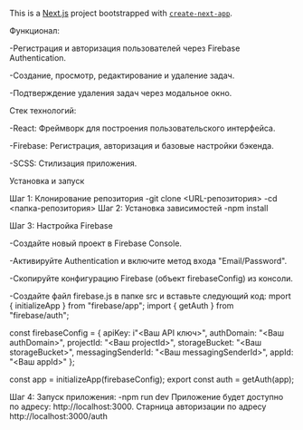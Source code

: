 This is a [Next.js](https://nextjs.org) project bootstrapped with [`create-next-app`](https://github.com/vercel/next.js/tree/canary/packages/create-next-app).

Функционал:

-Регистрация и авторизация пользователей через Firebase Authentication.

-Создание, просмотр, редактирование и удаление задач.

-Подтверждение удаления задач через модальное окно.

Стек технологий:

-React: Фреймворк для построения пользовательского интерфейса.

-Firebase: Регистрация, авторизация и базовые настройки бэкенда.

-SCSS: Стилизация приложения.

Установка и запуск

Шаг 1: Клонирование репозитория
-git clone <URL-репозитория>
-cd <папка-репозитория>
Шаг 2: Установка зависимостей
-npm install

Шаг 3: Настройка Firebase

-Создайте новый проект в Firebase Console.

-Активируйте Authentication и включите метод входа "Email/Password".

-Скопируйте конфигурацию Firebase (объект firebaseConfig) из консоли.

-Создайте файл firebase.js в папке src и вставьте следующий код:
mport { initializeApp } from "firebase/app";
import { getAuth } from "firebase/auth";

const firebaseConfig = {
  apiKey: i"<Ваш API ключ>",
  authDomain: "<Ваш authDomain>",
  projectId: "<Ваш projectId>",
  storageBucket: "<Ваш storageBucket>",
  messagingSenderId: "<Ваш messagingSenderId>",
  appId: "<Ваш appId>"
};

const app = initializeApp(firebaseConfig);
export const auth = getAuth(app);

Шаг 4: Запуск приложения:
-npm run dev
Приложение будет доступно по адресу: http://localhost:3000. Старница авторизации по адресу http://localhost:3000/auth
